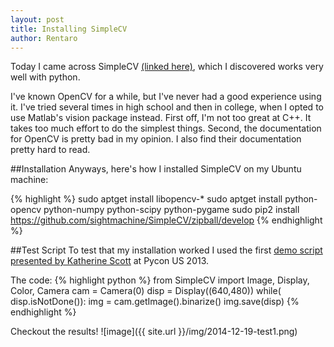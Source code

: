 ```yaml
---
layout: post
title: Installing SimpleCV
author: Rentaro
---
```


Today I came across SimpleCV [(linked here)](http://simplecv.org/), which I discovered works very well with python. 

I've known OpenCV for a while, but I've never had a good experience using it. I've tried several times in high school and then in college, when I opted to use Matlab's vision package instead. First off, I'm not too great at C++. It takes too much effort to do the simplest things. Second, the documentation for OpenCV is pretty bad in my opinion. I also find their documentation pretty hard to read.

##Installation
Anyways, here's how I installed SimpleCV on my Ubuntu machine:

{% highlight %}
sudo aptget install libopencv-*
sudo aptget install python-opencv python-numpy python-scipy python-pygame
sudo pip2 install https://github.com/sightmachine/SimpleCV/zipball/develop
{% endhighlight %}

##Test Script
To test that my installation worked I used the first [demo script presented by Katherine Scott](https://www.youtube.com/watch?v=UZSm7Q2bZoc) at Pycon US 2013.

The code:
{% highlight python %}
from SimpleCV import Image, Display, Color, Camera
cam = Camera(0)
disp = Display((640,480))
while( disp.isNotDone()):
    img = cam.getImage().binarize()
    img.save(disp)
{% endhighlight %}

Checkout the results!
![image]({{ site.url }}/img/2014-12-19-test1.png)


